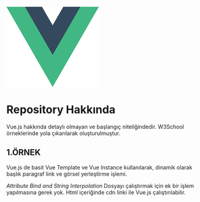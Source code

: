 ![Vue.js](./vue.png)

# Repository Hakkında

Vue.js hakkında detaylı olmayan ve başlangıç niteliğindedir. W3School örneklerinde yola çıkarılarak oluşturulmuştur.

## 1.ÖRNEK

Vue.js de basit Vue Template ve Vue Instance kullanılarak, dinamik olarak başlık paragraf link ve görsel yerleştirme işlemi.

*Attribute Bind and String Interpolation*
Dosyayı çalıştırmak için ek bir işlem yapılmasına gerek yok. Html içeriğinde cdn linki ile Vue.js
çalıştırılabilir.